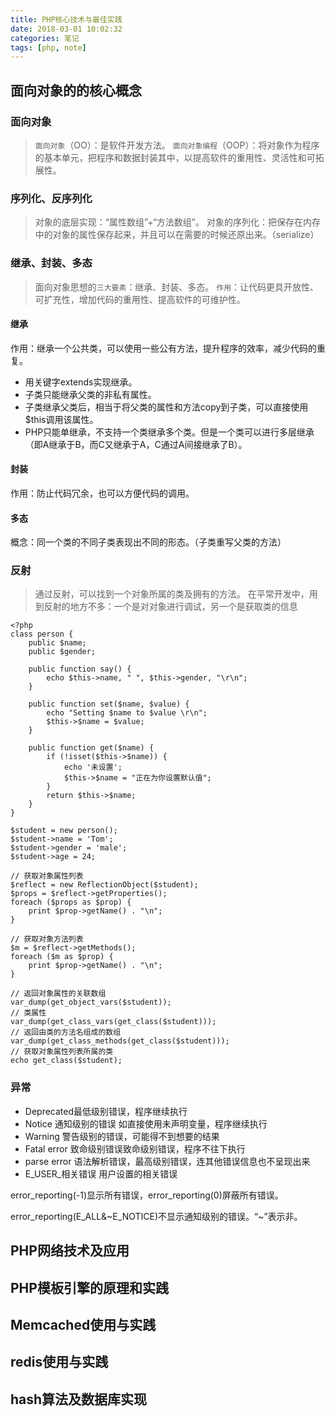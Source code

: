 ```yaml
---
title: PHP核心技术与最佳实践
date: 2018-03-01 10:02:32
categories: 笔记
tags: [php, note]
---
```


## 面向对象的的核心概念

### 面向对象

> `面向对象`（OO）：是软件开发方法。
  `面向对象编程`（OOP）：将对象作为程序的基本单元，把程序和数据封装其中，以提高软件的重用性、灵活性和可拓展性。

### 序列化、反序列化

> 对象的底层实现：“属性数组”+“方法数组”。
  对象的序列化：把保存在内存中的对象的属性保存起来，并且可以在需要的时候还原出来。（serialize）

### 继承、封装、多态

> 面向对象思想的`三大要素`：继承、封装、多态。
  `作用`：让代码更具开放性、可扩充性，增加代码的重用性、提高软件的可维护性。

#### 继承

作用：继承一个公共类，可以使用一些公有方法，提升程序的效率，减少代码的重复。

+ 用关键字extends实现继承。
+ 子类只能继承父类的非私有属性。
+ 子类继承父类后，相当于将父类的属性和方法copy到子类，可以直接使用$this调用该属性。
+ PHP只能单继承，不支持一个类继承多个类。但是一个类可以进行多层继承（即A继承于B，而C又继承于A，C通过A间接继承了B）。 

#### 封装

作用：防止代码冗余，也可以方便代码的调用。

#### 多态

概念：同一个类的不同子类表现出不同的形态。（子类重写父类的方法）

### 反射

> 通过反射，可以找到一个对象所属的类及拥有的方法。
> 在平常开发中，用到反射的地方不多：一个是对对象进行调试，另一个是获取类的信息

```
<?php
class person {
    public $name;
    public $gender;

    public function say() {
        echo $this->name, " ", $this->gender, "\r\n";
    }

    public function set($name, $value) {
        echo "Setting $name to $value \r\n";
        $this->$name = $value;
    }

    public function get($name) {
        if (!isset($this->$name)) {
            echo '未设置';
            $this->$name = "正在为你设置默认值";
        }
        return $this->$name;
    }
}

$student = new person();
$student->name = 'Tom';
$student->gender = 'male';
$student->age = 24;

// 获取对象属性列表
$reflect = new ReflectionObject($student);
$props = $reflect->getProperties();
foreach ($props as $prop) {
    print $prop->getName() . "\n";
}

// 获取对象方法列表
$m = $reflect->getMethods();
foreach ($m as $prop) {
    print $prop->getName() . "\n";
}

// 返回对象属性的关联数组
var_dump(get_object_vars($student));
// 类属性
var_dump(get_class_vars(get_class($student)));
// 返回由类的方法名组成的数组
var_dump(get_class_methods(get_class($student)));
// 获取对象属性列表所属的类
echo get_class($student);
```

### 异常

+ Deprecated最低级别错误，程序继续执行
+ Notice 通知级别的错误 如直接使用未声明变量，程序继续执行
+ Warning 警告级别的错误，可能得不到想要的结果
+ Fatal error  致命级别错误致命级别错误，程序不往下执行
+ parse error 语法解析错误，最高级别错误，连其他错误信息也不呈现出来
+ E_USER_相关错误 用户设置的相关错误

error_reporting(-1)显示所有错误，error_reporting(0)屏蔽所有错误。

error_reporting(E_ALL&~E_NOTICE)不显示通知级别的错误。“~”表示非。

## PHP网络技术及应用

## PHP模板引擎的原理和实践

## Memcached使用与实践

## redis使用与实践

## hash算法及数据库实现


